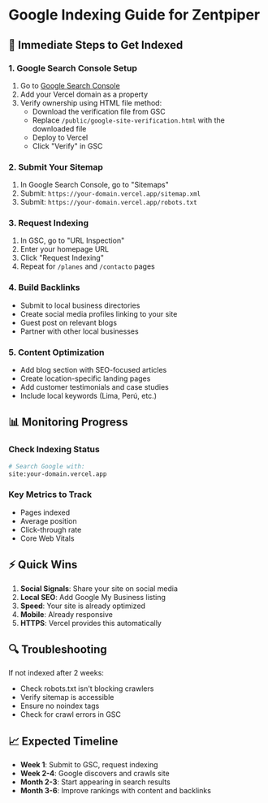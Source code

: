 # Google Indexing Guide for Zentpiper

## 🚀 Immediate Steps to Get Indexed

### 1. Google Search Console Setup

1. Go to [Google Search Console](https://search.google.com/search-console)
2. Add your Vercel domain as a property
3. Verify ownership using HTML file method:
   - Download the verification file from GSC
   - Replace `/public/google-site-verification.html` with the downloaded file
   - Deploy to Vercel
   - Click "Verify" in GSC

### 2. Submit Your Sitemap

1. In Google Search Console, go to "Sitemaps"
2. Submit: `https://your-domain.vercel.app/sitemap.xml`
3. Submit: `https://your-domain.vercel.app/robots.txt`

### 3. Request Indexing

1. In GSC, go to "URL Inspection"
2. Enter your homepage URL
3. Click "Request Indexing"
4. Repeat for `/planes` and `/contacto` pages

### 4. Build Backlinks

- Submit to local business directories
- Create social media profiles linking to your site
- Guest post on relevant blogs
- Partner with other local businesses

### 5. Content Optimization

- Add blog section with SEO-focused articles
- Create location-specific landing pages
- Add customer testimonials and case studies
- Include local keywords (Lima, Perú, etc.)

## 📊 Monitoring Progress

### Check Indexing Status

```bash
# Search Google with:
site:your-domain.vercel.app
```

### Key Metrics to Track

- Pages indexed
- Average position
- Click-through rate
- Core Web Vitals

## ⚡ Quick Wins

1. **Social Signals**: Share your site on social media
2. **Local SEO**: Add Google My Business listing
3. **Speed**: Your site is already optimized
4. **Mobile**: Already responsive
5. **HTTPS**: Vercel provides this automatically

## 🔍 Troubleshooting

If not indexed after 2 weeks:

- Check robots.txt isn't blocking crawlers
- Verify sitemap is accessible
- Ensure no noindex tags
- Check for crawl errors in GSC

## 📈 Expected Timeline

- **Week 1**: Submit to GSC, request indexing
- **Week 2-4**: Google discovers and crawls site
- **Month 2-3**: Start appearing in search results
- **Month 3-6**: Improve rankings with content and backlinks
